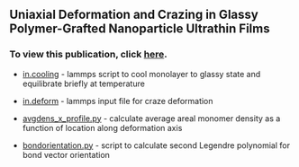 ## Uniaxial Deformation and Crazing in Glassy Polymer-Grafted Nanoparticle Ultrathin Films
### To view this publication, click [here](https://pubs.acs.org/doi/full/10.1021/acsnano.9b05001). 

- [in.cooling](https://github.com/hall-polymers/published-work/blob/master/2019-ethier2019uniaxial/in.cooling) - lammps script to cool monolayer to glassy state and equilibrate briefly at temperature

- [in.deform](https://github.com/hall-polymers/published-work/blob/master/2019-ethier2019uniaxial/in.deform) - lammps input file for craze deformation

- [avgdens_x_profile.py](https://github.com/hall-polymers/published-work/blob/master/2019-ethier2019uniaxial/avgdens_x_profile.py) - calculate average areal monomer density as a function of location along deformation axis

- [bondorientation.py](https://github.com/hall-polymers/published-work/blob/master/2019-ethier2019uniaxial/bondorientation.py) - script to calculate second Legendre polynomial for bond vector orientation